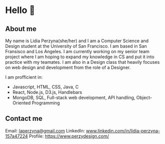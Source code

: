 # Hello 👋

<!--
**laperzyna/laperzyna** is a ✨ _special_ ✨ repository because its `README.md` (this file) appears on your GitHub profile.

Here are some ideas to get you started:

- 🔭 I’m currently working on ...
- 🌱 I’m currently learning ...
- 👯 I’m looking to collaborate on ...
- 🤔 I’m looking for help with ...
- 💬 Ask me about ...
- 📫 How to reach me: ...
- 😄 Pronouns: ...
- ⚡ Fun fact: ...
-->

## About me
My name is Lidia Perzyna(she/her) and I am a Computer Science and Design student at the University of San Francisco. I am based in San Fransisco and Los Angeles. I am currently working on my senior team project where I am hoping to expand my knowledge in CS and put it into practice with my teamates. I am also in a Design class that heavily focuses on web design and development from the role of a Designer. 

I am profficient in: 
  - Javascript, HTML, CSS, Java, C
  - React, Node.js, D3.js, Handlebars
  - MongoDB, SQL, Full-stack web development, API handling, Object-Oriented Programming

## Contact me
Email: laperzyna@gmail.com
LinkedIn: www.linkedin.com/in/lidia-perzyna-157a47224
Profile: https://www.perzydesign.com/
